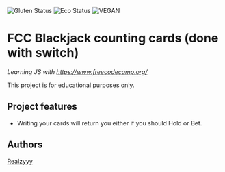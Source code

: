 ![Gluten Status](https://img.shields.io/badge/Gluten-Free-green.svg)
![Eco Status](https://img.shields.io/badge/ECO-Friendly-green.svg)
![VEGAN](https://img.shields.io/badge/Vegan-Friendly-brightgreen)
# FCC Blackjack counting cards (done with switch)

_Learning JS with https://www.freecodecamp.org/_

This project is for educational purposes only.

## Project features

- Writing your cards will return you either if you should Hold or Bet.

## Authors

[Realzyyy](https://github.com/ReaLzyyy)